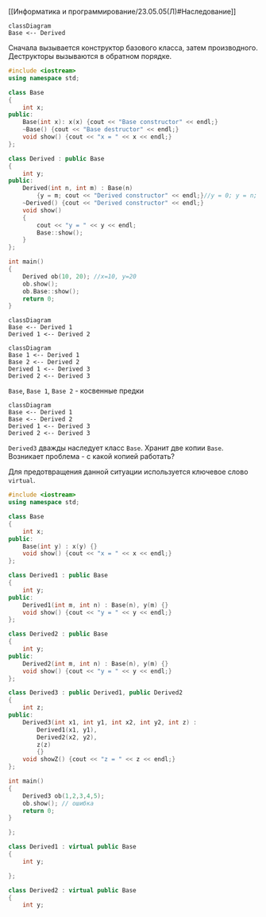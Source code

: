 [[Информатика и программирование/23.05.05(Л)#Наследование]]
```mermaid
classDiagram
Base <-- Derived
```

Сначала вызывается конструктор базового класса, затем производного.
Деструкторы вызываются в обратном порядке.

```cpp
#include <iostream>
using namespace std;

class Base
{
	int x;
public:
	Base(int x): x(x) {cout << "Base constructor" << endl;}
	~Base() {cout << "Base destructor" << endl;}
	void show() {cout << "x = " << x << endl;}
};

class Derived : public Base
{
	int y;
public:
	Derived(int n, int m) : Base(n)
		{y = m; cout << "Derived constructor" << endl;}//y = 0; y = n;
	~Derived() {cout << "Derived constructor" << endl;}
	void show()
	{
		cout << "y = " << y << endl;
		Base::show();	
	}
};

int main()
{
	Derived ob(10, 20); //x=10, y=20
	ob.show();
	ob.Base::show();
	return 0;
}
```

```mermaid
classDiagram
Base <-- Derived 1
Derived 1 <-- Derived 2
```

```mermaid
classDiagram
Base 1 <-- Derived 1
Base 2 <-- Derived 2
Derived 1 <-- Derived 3
Derived 2 <-- Derived 3
```

`Base`, `Base 1`, `Base 2` - косвенные предки

```mermaid
classDiagram
Base <-- Derived 1
Base <-- Derived 2
Derived 1 <-- Derived 3
Derived 2 <-- Derived 3
```
`Derived3` дважды наследует класс `Base`. Хранит две копии `Base`.
Возникает проблема - с какой копией работать?

Для предотвращения данной ситуации используется ключевое слово `virtual`.

```cpp
#include <iostream>
using namespace std;

class Base
{
	int x;
public:
	Base(int y) : x(y) {}
	void show() {cout << "x = " << x << endl;}
};

class Derived1 : public Base
{
	int y;
public:
	Derived1(int m, int n) : Base(n), y(m) {}
	void show() {cout << "y = " << y << endl;}
};

class Derived2 : public Base
{
	int y;
public:
	Derived2(int m, int n) : Base(n), y(m) {}
	void show() {cout << "y = " << y << endl;}
};

class Derived3 : public Derived1, public Derived2
{
	int z;
public:
	Derived3(int x1, int y1, int x2, int y2, int z) : 
		Derived1(x1, y1),
		Derived2(x2, y2),
		z(z)
		{}
	void showZ() {cout << "z = " << z << endl;}
};

int main()
{
	Derived3 ob(1,2,3,4,5);
	ob.show(); // ошибка
	return 0;
}
```

```cpp
};

class Derived1 : virtual public Base
{
	int y;
```

```cpp
};

class Derived2 : virtual public Base
{
	int y;
```

